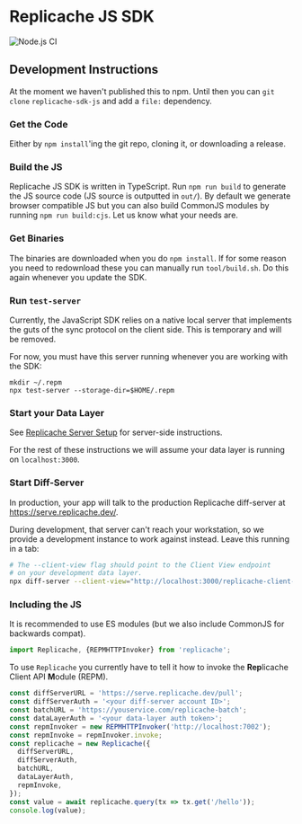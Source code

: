 # Replicache JS SDK

![Node.js CI](https://github.com/rocicorp/replicache-sdk-js/workflows/Node.js%20CI/badge.svg)

## Development Instructions

At the moment we haven't published this to npm. Until then you can `git clone` `replicache-sdk-js` and add a `file:` dependency.

### Get the Code

Either by `npm install`'ing the git repo, cloning it, or downloading a
release.

### Build the JS

Replicache JS SDK is written in TypeScript. Run `npm run build` to generate the JS source code (JS source is outputted in `out/`). By default we generate browser compatible JS but you can also build CommonJS modules by running `npm run build:cjs`. Let us know what your needs are.

### Get Binaries

The binaries are downloaded when you do `npm install`. If for some reason you need to redownload these you can manually run `tool/build.sh`. Do this again whenever you update the SDK.

### Run `test-server`

Currently, the JavaScript SDK relies on a native local server that
implements the guts of the sync protocol on the client side. This is
temporary and will be removed.

For now, you must have this server running whenever you are working
with the SDK:

```
mkdir ~/.repm
npx test-server --storage-dir=$HOME/.repm
```

### Start your Data Layer

See [Replicache Server Setup](https://github.com/rocicorp/replicache#server-side) for server-side instructions.

For the rest of these instructions we will assume your data layer is
running on `localhost:3000`.

### Start Diff-Server

In production, your app will talk to the production Replicache diff-server at https://serve.replicache.dev/.

During development, that server can't reach your workstation, so we
provide a development instance to work against instead. Leave this
running in a tab:

```bash
# The --client-view flag should point to the Client View endpoint
# on your development data layer.
npx diff-server --client-view="http://localhost:3000/replicache-client-view"
```

### Including the JS

It is recommended to use ES modules (but we also include CommonJS for backwards compat).

```js
import Replicache, {REPMHTTPInvoker} from 'replicache';
```

To use `Replicache` you currently have to tell it how to invoke the **Rep**licache Client API **M**odule (REPM).

```js
const diffServerURL = 'https://serve.replicache.dev/pull';
const diffServerAuth = '<your diff-server account ID>';
const batchURL = 'https://youservice.com/replicache-batch';
const dataLayerAuth = '<your data-layer auth token>';
const repmInvoker = new REPMHTTPInvoker('http://localhost:7002');
const repmInvoke = repmInvoker.invoke;
const replicache = new Replicache({
  diffServerURL,
  diffServerAuth,
  batchURL,
  dataLayerAuth,
  repmInvoke,
});
const value = await replicache.query(tx => tx.get('/hello'));
console.log(value);
```
